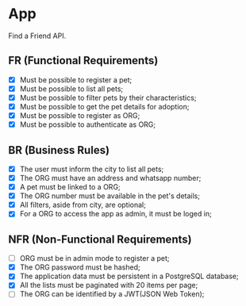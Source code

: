 # App

Find a Friend API.

## FR (Functional Requirements)

- [x] Must be possible to register a pet;
- [x] Must be possible to list all pets;
- [x] Must be possible to filter pets by their characteristics;
- [x] Must be possible to get the pet details for adoption;
- [x] Must be possible to register as ORG;
- [x] Must be possible to authenticate as ORG;

## BR (Business Rules)

- [x] The user must inform the city to list all pets;
- [x] The ORG must have an address and whatsapp number;
- [x] A pet must be linked to a ORG;
- [x] The ORG number must be available in the pet's details;
- [x] All filters, aside from city, are optional;
- [x] For a ORG to access the app as admin, it must be loged in;

## NFR (Non-Functional Requirements)

- [ ] ORG must be in admin mode to register a pet;
- [x] The ORG password must be hashed;
- [x] The application data must be persistent in a PostgreSQL database;
- [x] All the lists must be paginated with 20 items per page;
- [ ] The ORG can be identified by a JWT(JSON Web Token);
